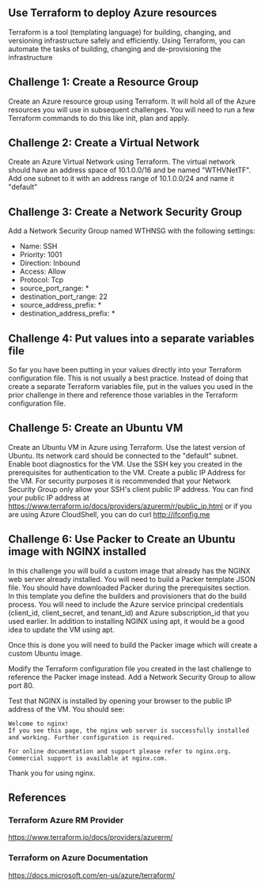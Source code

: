 
## Use Terraform to deploy Azure resources

Terraform is a tool (templating language) for building, changing, and versioning infrastructure safely and efficiently. Using Terraform, you can automate the tasks of building, changing and de-provisioning the infrastructure

## Challenge 1: Create a Resource Group
Create an Azure resource group using Terraform. It will hold all of the Azure resources you will use in subsequent challenges. You will need to run a few Terraform commands to do this like init, plan and apply. 

## Challenge 2: Create a Virtual Network
Create an Azure Virtual Network using Terraform. The virtual network should have an address space of 10.1.0.0/16 and be named "WTHVNetTF". Add one subnet to it with an address range of 10.1.0.0/24 and name it "default"

## Challenge 3: Create a Network Security Group
Add a Network Security Group named WTHNSG with the following settings:
* Name: SSH
* Priority: 1001
* Direction: Inbound
* Access: Allow
* Protocol: Tcp
* source_port_range: *
* destination_port_range: 22
* source_address_prefix: * 
* destination_address_prefix: * 

## Challenge 4: Put values into a separate variables file
So far you have been putting in your values directly into your Terraform configuration file. This is not usually a best practice. Instead of doing that create a separate Terraform variables file, put in the values you used in the prior challenge in there and reference those variables in the Terraform configuration file. 

## Challenge 5: Create an Ubuntu VM
Create an Ubuntu VM in Azure using Terraform. Use the latest version of Ubuntu. Its network card should be connected to the "default" subnet. Enable boot diagnostics for the VM. Use the SSH key you created in the prerequisites for authentication to the VM. Create a public IP Address for the VM. For security purposes it is recommended that your Network Security Group only allow your SSH's client public IP address. You can find your public IP address at https://www.terraform.io/docs/providers/azurerm/r/public_ip.html or if you are using Azure CloudShell, you can do curl http://ifconfig.me

## Challenge 6: Use Packer to Create an Ubuntu image with NGINX installed

In this challenge you will build a custom image that already has the NGINX web server already installed. You will need to build a Packer template JSON file. You should have downloaded Packer during the prerequisites section. In this template you define the builders and provisioners that do the build process. You will need to include the Azure service principal credentials (client_id, client_secret, and tenant_id) and Azure subscription_id that you used earlier. In addition to installing NGINX using apt, it would be a good idea to update the VM using apt. 

Once this is done you will need to build the Packer image which will create a custom Ubuntu image.

Modify the Terraform configuration file you created in the last challenge to reference the Packer image instead. Add a Network Security Group to allow port 80. 

Test that NGINX is installed by opening your browser to the public IP address of the VM. You should see:

    Welcome to nginx!
    If you see this page, the nginx web server is successfully installed and working. Further configuration is required.

    For online documentation and support please refer to nginx.org.
    Commercial support is available at nginx.com.

Thank you for using nginx.

## References

### Terraform Azure RM Provider

https://www.terraform.io/docs/providers/azurerm/


### Terraform on Azure Documentation

https://docs.microsoft.com/en-us/azure/terraform/




